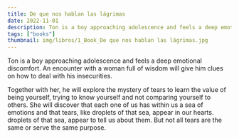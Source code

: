 ```yaml
---
title: De que nos hablan las lágrimas
date: 2022-11-01
description: Ton is a boy approaching adolescence and feels a deep emotional discomfort. An encounter with a woman full of wisdom will give him clues on how to deal with his insecurities.
tags: ["books"]
thumbnail: img/libros/1_Book_De que nos hablan las lágrimas.jpg
---
```


Ton is a boy approaching adolescence and feels a deep emotional discomfort. An encounter with a woman full of wisdom will give him clues on how to deal with his insecurities.

Together with her, he will explore the mystery of tears to learn the value of being yourself, trying to know yourself and not comparing yourself to others. She will discover that each one of us has within us a sea of emotions and that tears, like droplets of that sea, appear in our hearts.
droplets of that sea, appear to tell us about them. But not all tears are the same or serve the same purpose.